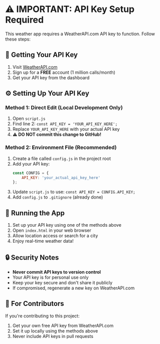 # ⚠️ IMPORTANT: API Key Setup Required

This weather app requires a WeatherAPI.com API key to function. Follow these steps:

## 🔑 Getting Your API Key

1. Visit [WeatherAPI.com](https://www.weatherapi.com/pricing.aspx)
2. Sign up for a **FREE** account (1 million calls/month)
3. Get your API key from the dashboard

## ⚙️ Setting Up Your API Key

### Method 1: Direct Edit (Local Development Only)
1. Open `script.js`
2. Find line 2: `const API_KEY = 'YOUR_API_KEY_HERE';`
3. Replace `YOUR_API_KEY_HERE` with your actual API key
4. **⚠️ DO NOT commit this change to GitHub!**

### Method 2: Environment File (Recommended)
1. Create a file called `config.js` in the project root
2. Add your API key:
   ```javascript
   const CONFIG = {
       API_KEY: 'your_actual_api_key_here'
   };
   ```
3. Update `script.js` to use: `const API_KEY = CONFIG.API_KEY;`
4. Add `config.js` to `.gitignore` (already done)

## 🚀 Running the App

1. Set up your API key using one of the methods above
2. Open `index.html` in your web browser
3. Allow location access or search for a city
4. Enjoy real-time weather data!

## 🔒 Security Notes

- **Never commit API keys to version control**
- Your API key is for personal use only
- Keep your key secure and don't share it publicly
- If compromised, regenerate a new key on WeatherAPI.com

## 📝 For Contributors

If you're contributing to this project:
1. Get your own free API key from WeatherAPI.com
2. Set it up locally using the methods above
3. Never include API keys in pull requests
